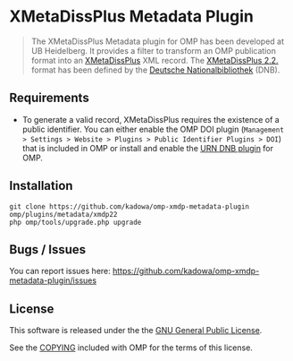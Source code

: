 # XMetaDissPlus Metadata Plugin

> The XMetaDissPlus Metadata plugin for OMP has been developed at UB Heidelberg. It provides a filter to transform an OMP publication format into an [XMetaDissPlus][xmetadissplus] XML record. The [XMetaDissPlus 2.2.][xmetadissplus22] format has been defined by the [Deutsche Nationalbibliothek][dnb] (DNB).

## Requirements

* To generate a valid record, XMetaDissPlus requires the existence of a public identifier. You can either enable the OMP DOI plugin (`Management > Settings > Website > Plugins > Public Identifier Plugins > DOI`) that is included in OMP or install and enable the [URN DNB plugin][urn_dnb] for OMP.

## Installation

	git clone https://github.com/kadowa/omp-xmdp-metadata-plugin omp/plugins/metadata/xmdp22
	php omp/tools/upgrade.php upgrade

## Bugs / Issues

You can report issues here: <https://github.com/kadowa/omp-xmdp-metadata-plugin/issues>

## License

This software is released under the the [GNU General Public License][gpl-licence].

See the [COPYING][gpl-licence] included with OMP for the terms of this license.

[pkp]: http://pkp.sfu.ca/
[xmetadissplus]: http://www.dnb.de/DE/Standardisierung/Metadaten/xMetadissPlus.html
[xmetadissplus22]: http://nbn-resolving.de/urn:nbn:de:101-2010052704
[urn_dnb]: https://github.com/kadowa/omp-dnb-urn-plugin
[dnb]: http://www.dnb.de
[gpl-licence]: https://github.com/pkp/omp/blob/master/docs/COPYING

